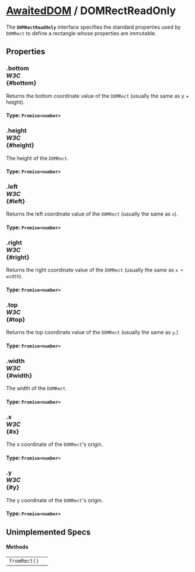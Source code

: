# [AwaitedDOM](/docs/basic-client/awaited-dom) <span>/</span> DOMRectReadOnly

<div class='overview'>The <strong><code>DOMRectReadOnly</code></strong> interface specifies the standard properties used by <code>DOMRect</code> to define a rectangle whose properties are immutable.</div>

## Properties

### .bottom <div class="specs"><i>W3C</i></div> {#bottom}

Returns the bottom coordinate value of the <code>DOMRect</code> (usually the same as y + height).

#### **Type**: `Promise<number>`

### .height <div class="specs"><i>W3C</i></div> {#height}

The height of the <code>DOMRect</code>.

#### **Type**: `Promise<number>`

### .left <div class="specs"><i>W3C</i></div> {#left}

Returns the left coordinate value of the <code>DOMRect</code> (usually the same as <code>x</code>).

#### **Type**: `Promise<number>`

### .right <div class="specs"><i>W3C</i></div> {#right}

Returns the right coordinate value of the <code>DOMRect</code> (usually the same as <code>x + width</code>).

#### **Type**: `Promise<number>`

### .top <div class="specs"><i>W3C</i></div> {#top}

Returns the top coordinate value of the <code>DOMRect</code> (usually the same as <code>y</code>.)

#### **Type**: `Promise<number>`

### .width <div class="specs"><i>W3C</i></div> {#width}

The width of the <code>DOMRect</code>.

#### **Type**: `Promise<number>`

### .x <div class="specs"><i>W3C</i></div> {#x}

The x coordinate of the <code>DOMRect</code>'s origin.

#### **Type**: `Promise<number>`

### .y <div class="specs"><i>W3C</i></div> {#y}

The y coordinate of the <code>DOMRect</code>'s origin.

#### **Type**: `Promise<number>`

## Unimplemented Specs

#### Methods

|     |     |
| --- | --- |
| `fromRect()` |  |
